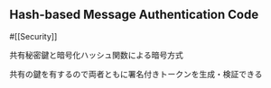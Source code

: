 ## Hash-based Message Authentication Code

#[[Security]]

共有秘密鍵と暗号化ハッシュ関数による暗号方式

共有の鍵を有するので両者ともに署名付きトークンを生成・検証できる
